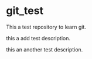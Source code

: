 # git_test
This a test repository to learn git.

this a add test description.

this an another test description.